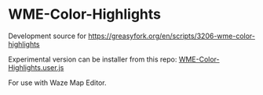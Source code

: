 # WME-Color-Highlights

Development source for https://greasyfork.org/en/scripts/3206-wme-color-highlights

Experimental version can be installer from this repo: [WME-Color-Highlights.user.js
](https://github.com/MrTimbones/WME-Color-Highlights/raw/refs/heads/main/WME-Color-Highlights.user.js)

For use with Waze Map Editor.
